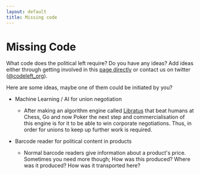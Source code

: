 ```yaml
---
layout: default
title: Missing code 
---
```


# Missing Code
What code does the political left require? Do you have any ideas? Add ideas either through getting involved in this [page directly](https://github.com/johhoi/codeleft/) or contact us on twitter ([@codeleft_org](https://twitter.com/Codeleft_org)).

Here are some ideas, maybe one of them could be initiated by you?

* Machine Learning / AI for union negotiation
    - After making an algorithm engine called [Libratus](https://en.wikipedia.org/wiki/Libratus) that beat humans at Chess, Go and now Poker the next step and commercialisation of this engine is for it to be able to win corporate negotiations. Thus, in order for unions to keep up further work is required.

* Barcode reader for political content in products
    - Normal barcode readers give information about a product's price. Sometimes you need more though; How was this produced? Where was it produced? How was it transported here? 
